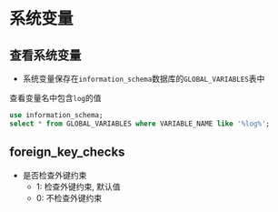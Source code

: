 # 系统变量

## 查看系统变量

- 系统变量保存在`information_schema`数据库的`GLOBAL_VARIABLES`表中

查看变量名中包含`log`的值

```sql
use information_schema;
select * from GLOBAL_VARIABLES where VARIABLE_NAME like '%log%';
```

## foreign_key_checks

- 是否检查外键约束
  - 1: 检查外键约束, 默认值
  - 0: 不检查外键约束